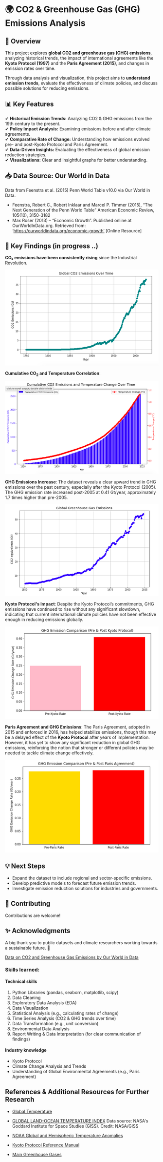 # 🌍 CO2 & Greenhouse Gas (GHG) Emissions Analysis  

## 📌 Overview  
This project explores **global CO2 and greenhouse gas (GHG) emissions**, analyzing historical trends, the impact of international agreements like the **Kyoto Protocol (1997)** and the **Paris Agreement (2015)**, and changes in emission rates over time.  

Through data analysis and visualization, this project aims to **understand emission trends**, evaluate the effectiveness of climate policies, and discuss possible solutions for reducing emissions.  

## 📊 Key Features  
✔ **Historical Emission Trends:** Analyzing CO2 & GHG emissions from the 19th century to the present.  
✔ **Policy Impact Analysis:** Examining emissions before and after climate agreements.  
✔ **Comparative Rate of Change:** Understanding how emissions evolved pre- and post-Kyoto Protocol and Paris Agreement.  
✔ **Data-Driven Insights:** Evaluating the effectiveness of global emission reduction strategies.  
✔ **Visualizations:** Clear and insightful graphs for better understanding.  



## 📥 Data Source: Our World in Data

Data from Feenstra et al. (2015) Penn World Table v10.0 via Our World in Data.

- Feenstra, Robert C., Robert Inklaar and Marcel P. Timmer (2015), 
  “The Next Generation of the Penn World Table” American Economic Review, 105(10), 3150-3182
- Max Roser (2013) – “Economic Growth”. Published online at OurWorldInData.org. 
  Retrieved from: ‘https://ourworldindata.org/economic-growth’ [Online Resource]




## 🔎 Key Findings (in progress ..)
**CO₂ emissions have been consistently rising** since the Industrial Revolution. 

![CO2 plot](https://github.com/suphawadeeth/CO2-and-GHG-Emissions/blob/main/images/glob_co2.png)


**Cumulative CO<sub>2</sub> and Temperature Correlation**:



![Cumulative CO2 plot](https://github.com/suphawadeeth/CO2-and-GHG-Emissions/blob/main/images/cumulative_co2.png)



**GHG Emissions Increase**:
The dataset reveals a clear upward trend in GHG emissions over the past century, especially after the Kyoto Protocol (2005).
The GHG emission rate increased post-2005 at 0.41 Gt/year, approximately 1.7 times higher than pre-2005.


![GHG emission plot](https://github.com/suphawadeeth/CO2-and-GHG-Emissions/blob/main/images/ghg_emission.png)

**Kyoto Protocol's Impact**:
Despite the Kyoto Protocol’s commitments, GHG emissions have continued to rise without any significant slowdown, indicating that current international climate policies have not been effective enough in reducing emissions globally.


![Post-Kyoto](https://github.com/suphawadeeth/CO2-and-GHG-Emissions/blob/main/images/post_kyoto.png)



**Paris Agreement and GHG Emissions**:
The Paris Agreement, adopted in 2015 and enforced in 2016, has helped stabilize emissions, though this may be a delayed effect of the **Kyoto Protocol** after years of implementation. However, it has yet to show any significant reduction in global GHG emissions, reinforcing the notion that stronger or different policies may be needed to tackle climate change effectively.


![Post-Paris](https://github.com/suphawadeeth/CO2-and-GHG-Emissions/blob/main/images/post_paris.png)




## 💡 Next Steps
- Expand the dataset to include regional and sector-specific emissions.
- Develop predictive models to forecast future emission trends.
- Investigate emission reduction solutions for industries and governments.

## 🤝 Contributing
Contributions are welcome!


## ✨ Acknowledgments
A big thank you to public datasets and climate researchers working towards a sustainable future. 🌱

[Data on CO2 and Greenhouse Gas Emissions by Our World in Data](https://github.com/owid/co2-data/tree/master)




### Skills learned:
#### Technical skills
1. Python Libraries (pandas, seaborn, matplotlib, scipy)
2. Data Cleaning
3. Exploratory Data Analysis (EDA)
4. Data Visualization 
5. Statistical Analysis (e.g., calculating rates of change)
6. Time Series Analysis (CO2 & GHG trends over time)
7. Data Transformation (e.g., unit conversion)
8. Environmental Data Analysis
9. Report Writing & Data Interpretation (for clear communication of findings)

#### Industry knowledge
- Kyoto Protocol
- Climate Change Analysis and Trends
- Understanding of Global Environmental Agreements (e.g., Paris Agreement)


## References & Additional Resources for Further Research
- [Global Temperature](https://data.giss.nasa.gov/gistemp/graphs/graph_data/Global_Mean_Estimates_based_on_Land_and_Ocean_Data/graph.txt)

- [GLOBAL LAND-OCEAN TEMPERATURE INDEX](https://data.giss.nasa.gov/gistemp/graphs/graph_data/Global_Mean_Estimates_based_on_Land_and_Ocean_Data/graph.txt)
Data source: NASA's Goddard Institute for Space Studies (GISS). Credit: NASA/GISS 
- [NOAA Global and Hemispheric Temperature Anomalies](https://www.ncei.noaa.gov/access/monitoring/climate-at-a-glance/global/time-series/globe/tavg/land_ocean/1/12/1850-2024)
- [Kyoto Protocol Reference Manual](https://unfccc.int/resource/docs/publications/08_unfccc_kp_ref_manual.pdf)
- [Main Greenhouse Gases](https://www.c2es.org/content/main-greenhouse-gases/)

